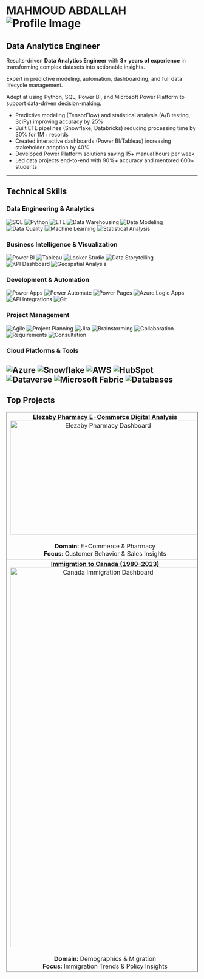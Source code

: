 # MAHMOUD ABDALLAH ![Profile Image](https://github.com/user-attachments/assets/eca4abef-1f6b-4020-85e1-0344ca7610c9) 
## Data Analytics Engineer

Results-driven **Data Analytics Engineer** with **3+ years of experience** in transforming complex datasets into actionable insights.

Expert in predictive modeling, automation, dashboarding, and full data lifecycle management.

Adept at using Python, SQL, Power BI, and Microsoft Power Platform to support data-driven decision-making.

- Predictive modeling (TensorFlow) and statistical analysis (A/B testing, SciPy) improving accuracy by 25%
- Built ETL pipelines (Snowflake, Databricks) reducing processing time by 30% for 1M+ records
- Created interactive dashboards (Power BI/Tableau) increasing stakeholder adoption by 40%
- Developed Power Platform solutions saving 15+ manual hours per week
- Led data projects end-to-end with 90%+ accuracy and mentored 600+ students

---
## Technical Skills

### Data Engineering & Analytics
![SQL](https://img.shields.io/badge/SQL-Expert-CC2927?style=flat&logo=microsoftsqlserver)
![Python](https://img.shields.io/badge/Python-Expert-3776AB?style=flat&logo=python)
![ETL](https://img.shields.io/badge/ETL_/_ELT-Expert-FF6F00?style=flat)
![Data Warehousing](https://img.shields.io/badge/Data_Warehousing-Intermediate-4CAF50?style=flat)
![Data Modeling](https://img.shields.io/badge/Data_Modeling-Expert-9C27B0?style=flat)
![Data Quality](https://img.shields.io/badge/Data_Quality_&_Validation-Expert-E91E63?style=flat)
![Machine Learning](https://img.shields.io/badge/Machine_Learning-Intermediate-FF6F00?style=flat&logo=tensorflow)
![Statistical Analysis](https://img.shields.io/badge/Statistical_Analysis-Intermediate-2196F3?style=flat)

### Business Intelligence & Visualization
![Power BI](https://img.shields.io/badge/Power_BI-Expert-F2C811?style=flat&logo=powerbi)
![Tableau](https://img.shields.io/badge/Tableau-Intermediate-E97627?style=flat&logo=tableau)
![Looker Studio](https://img.shields.io/badge/Looker_Studio-Intermediate-4285F4?style=flat&logo=google)
![Data Storytelling](https://img.shields.io/badge/Data_Storytelling-Expert-FF9800?style=flat)
![KPI Dashboard](https://img.shields.io/badge/KPI_Dashboard_Development-Expert-4CAF50?style=flat)
![Geospatial Analysis](https://img.shields.io/badge/Geospatial_Analysis-Beginner-009688?style=flat)

### Development & Automation
![Power Apps](https://img.shields.io/badge/Power_Apps-Expert-742774?style=flat&logo=powerapps)
![Power Automate](https://img.shields.io/badge/Power_Automate-Expert-0066FF?style=flat&logo=powerautomate)
![Power Pages](https://img.shields.io/badge/Power_Pages-Intermediate-4CAF50?style=flat)
![Azure Logic Apps](https://img.shields.io/badge/Azure_Logic_Apps-Intermediate-0078D4?style=flat&logo=microsoftazure)
![API Integrations](https://img.shields.io/badge/API_Integrations-Intermediate-FF6F00?style=flat)
![Git](https://img.shields.io/badge/Git_/_Version_Control-Expert-F05032?style=flat&logo=git)

### Project Management
![Agile](https://img.shields.io/badge/Agile_/_Scrum_Methodology-Expert-009688?style=flat)
![Project Planning](https://img.shields.io/badge/Project_Planning_&_Execution-Expert-4CAF50?style=flat)
![Jira](https://img.shields.io/badge/Jira_/_Azure_Boards-Intermediate-0052CC?style=flat&logo=jira)
![Brainstorming](https://img.shields.io/badge/Brainstorming-Expert-9C27B0?style=flat)
![Collaboration](https://img.shields.io/badge/Cross--Functional_Collaboration-Expert-2196F3?style=flat)
![Requirements](https://img.shields.io/badge/Requirements_Gathering-Expert-FF9800?style=flat)
![Consultation](https://img.shields.io/badge/Client_Consultation-Intermediate-E91E63?style=flat)

### Cloud Platforms & Tools
![Azure](https://img.shields.io/badge/Microsoft_Azure-Intermediate-0078D4?style=flat&logo=microsoftazure)
![Snowflake](https://img.shields.io/badge/Snowflake-Intermediate-29B5E8?style=flat&logo=snowflake)
![AWS](https://img.shields.io/badge/AWS_Redshift_/_BigQuery-Beginner-FF9900?style=flat&logo=amazonaws)
![HubSpot](https://img.shields.io/badge/HubSpot_CRM-Intermediate-FF7A59?style=flat&logo=hubspot)
![Dataverse](https://img.shields.io/badge/Dataverse-Expert-008272?style=flat)
![Microsoft Fabric](https://img.shields.io/badge/Microsoft_Fabric-Beginner-0078D4?style=flat&logo=microsoft)
![Databases](https://img.shields.io/badge/Databases-Expert-4479A1?style=flat&logo=mysql)
---
## Top Projects
<div style="text-align:center;">
  <table border="1" cellspacing="0" cellpadding="10" style="margin:auto; text-align:center;">
    <tr>
      <td>
        <a href="https://github.com/MAHMOUD2ABDALLAH/Elezaby-Pharmacy-e-commerce-digital-analysis-Case-study">
          <strong>Elezaby Pharmacy E-Commerce Digital Analysis</strong>
        </a><br>
        <div style="text-align:center;">
          <img src="https://github.com/user-attachments/assets/cee9099a-7ab9-46d9-9bf9-3e6ec85a5cc1" width="500" height="300" alt="Elezaby Pharmacy Dashboard"/>
        </div><br>
        <strong>Domain:</strong> E-Commerce & Pharmacy<br>
        <strong>Focus:</strong> Customer Behavior & Sales Insights
      </td>
      <td>
        <a href="https://github.com/MAHMOUD2ABDALLAH/MaxAB-Sales-Analysis-Case-Study">
          <strong>MaxAB Sales Analysis Case Study</strong>
        </a><br>
        <div style="text-align:center;">
          <img src="https://github.com/user-attachments/assets/3610ac3a-ea1e-458f-b403-eae233e90888" width="500" height="300" alt="MaxAB Sales Dashboard"/>
        </div><br>
        <strong>Domain:</strong> FMCG & B2B Distribution<br>
        <strong>Focus:</strong> Sales Trends, Market Penetration
      </td>
    </tr>
    <tr>
      <td>
        <a href="https://github.com/MAHMOUD2ABDALLAH/Immigration-to-Canada-from-1980-to-2013">
          <strong>Immigration to Canada (1980–2013)</strong>
        </a><br>
        <div style="text-align:center;">
          <img src="https://github.com/user-attachments/assets/eccd504c-6941-4379-9bca-c0055f976842" width="500" height="1000" alt="Canada Immigration Dashboard"/>
        </div><br>
        <strong>Domain:</strong> Demographics & Migration<br>
        <strong>Focus:</strong> Immigration Trends & Policy Insights
      </td>
      <td>
        <a href="https://github.com/MAHMOUD2ABDALLAH/Wallmart-Product-Analysis-Case-Study">
          <strong>Walmart Product Analysis Case Study</strong>
        </a><br>
        <div style="text-align:center;">
          <img src="https://github.com/user-attachments/assets/307110e9-1f4b-4f24-bbf1-d773d00a6895" width="500" height="300" alt="Walmart Product Dashboard"/>
        </div><br>
        <strong>Domain:</strong> Retail & Consumer Goods<br>
        <strong>Focus:</strong> Product Performance & Customer Demand
      </td>
    </tr>
  </table>
</div>
